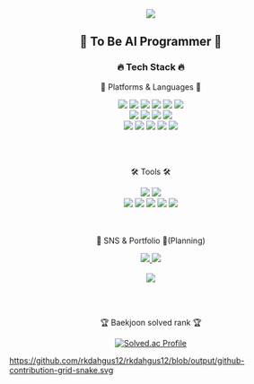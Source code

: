 <div align=center>
 <img src="https://capsule-render.vercel.app/api?type=waving&color=auto&height=250&section=header&text=Mozzi%20GIT!!&fontSize=90"/>
</div>

<div align=center>
	<h2>🤜 To Be AI Programmer 🤛</h3>
	
</div>

<div align=center>
	<h3>🔥 Tech Stack 🔥</h3>
	<p>🌠 Platforms & Languages 🌠</p>
</div>
<div align="center">
  <img src="https://img.shields.io/badge/Python-gray?style=flat&logo=Python&logoColor=#3776AB" />
	<img src="https://img.shields.io/badge/Java-007396?style=flat&logo=Conda-Forge&logoColor=white" />
	<img src="https://img.shields.io/badge/HTML5-E34F26?style=flat&logo=HTML5&logoColor=white" />
	<img src="https://img.shields.io/badge/CSS3-1572B6?style=flat&logo=CSS3&logoColor=white" />
	<img src="https://img.shields.io/badge/JavaScript-F7DF1E?style=flat&logo=JavaScript&logoColor=white" />
	<img src="https://img.shields.io/badge/Tensorflow-white?style=flat&logo=Tensorflow&logoColor=orange" />
	<br>
	<img src="https://img.shields.io/badge/Stack Overflow-gray?style=flat&logo=Stack Overflow&logoColor=orange" />
	<img src="https://img.shields.io/badge/React-white?style=flat&logo=React&logoColor=#61DAFB" />
	<img src="https://img.shields.io/badge/PyTorch-white?style=flat&logo=PyTorch&logoColor=red" />
	<img src="https://img.shields.io/badge/Keras-D00000?style=flat&logo=Keras&logoColor=#D00000" />
	<br>
	<img src="https://img.shields.io/badge/C-A8B9CC?style=flat&logo=C&logoColor=#A8B9CC" />
  <img src="https://img.shields.io/badge/C++-00599C?style=flat&logo=C++&logoColor=#00599C" />
	<img src="https://img.shields.io/badge/MySQL-4479A1?style=flat&logo=MySQL&logoColor=white" />
	<img src="https://img.shields.io/badge/MariaDB-003545?style=flat&logo=MariaDB&logoColor=white" />
	<img src="https://img.shields.io/badge/Linux-FCC624?style=flat&logo=Linux&logoColor=white" />
</div>

 
<br><br>
<div align=center>
	<p>🛠 Tools 🛠</p>
</div>
<div align=center>
	<img src="https://img.shields.io/badge/Eclipse%20IDE-2C2255?style=flat&logo=EclipseIDE&logoColor=white" />
	<img src="https://img.shields.io/badge/Visual%20Studio%20Code-007ACC?style=flat&logo=VisualStudioCode&logoColor=white" />
	<br>
	<img src="https://img.shields.io/badge/Tomcat-F8DC75?style=flat&logo=ApacheTomcat&logoColor=white" />
	<img src="https://img.shields.io/badge/Pycharm-black?style=flat&logo=Pycharm&logoColor=#000000" />
	<img src="https://img.shields.io/badge/Anaconda-232F3E?style=flat&logo=Anaconda&logoColor=#44A833" />
	<img src="https://img.shields.io/badge/Google Colab-809CC9?style=flat&logo=Google Colab&logoColor=#F9AB00" />
	<img src="https://img.shields.io/badge/GitHub-181717?style=flat&logo=GitHub&logoColor=white" />
</div>
<br><br>
<div align=center>
	<p>🚩 SNS & Portfolio 🚩(Planning)</p>
</div>
<div align=center>
	<a href="mailto:rkdahgus12@naver.com">
		<img src="https://img.shields.io/badge/Mail-30B980?style=flat&logo=Gmail&logoColor=white" />
	</a>
	<a>
		<img src="https://img.shields.io/badge/Notion-000000?style=flat&logo=Notion&logoColor=white" />
	</a>
	<br>
</div>


<div align=center>
	<br>

<img src="https://github-readme-stats.vercel.app/api?username=rkdahgus12&show_icons=true">

<!-- ![Mozzi's GitHub Contributor stats](https://github-contributor-stats.vercel.app/api?username=rkdahgus12) -->

<br> <br>
<p>🏆 Baekjoon solved rank 🏆</p>
	
[![Solved.ac Profile](http://mazassumnida.wtf/api/v2/generate_badge?boj=rkdahgus12)](https://solved.ac/rkdahgus12)
</div>

https://github.com/rkdahgus12/rkdahgus12/blob/output/github-contribution-grid-snake.svg
